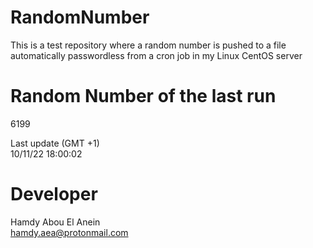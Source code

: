 # RandomNumber    
This is a test repository where a random number is pushed to a file automatically passwordless from a cron job in my Linux CentOS server    
# Random Number of the last run   
6199
      
Last update (GMT +1)    
10/11/22 18:00:02
# Developer    
Hamdy Abou El Anein   
hamdy.aea@protonmail.com
